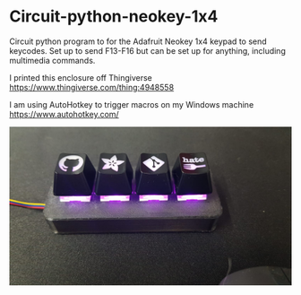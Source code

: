 # Circuit-python-neokey-1x4
Circuit python program to for the Adafruit Neokey 1x4 keypad to send keycodes.  Set up to send F13-F16 but can be set up for anything, including multimedia commands.

I printed this enclosure off Thingiverse https://www.thingiverse.com/thing:4948558

I am using AutoHotkey to trigger macros on my Windows machine https://www.autohotkey.com/


![Screenshot](neokey1x4.png)
